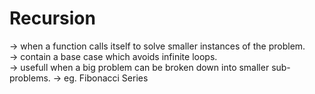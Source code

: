 # Recursion
-> when a function calls itself to solve smaller instances of the problem. <br>
-> contain a base case which avoids infinite loops. <br>
-> usefull when a big problem can be broken down into smaller sub-problems.
-> eg. Fibonacci Series

